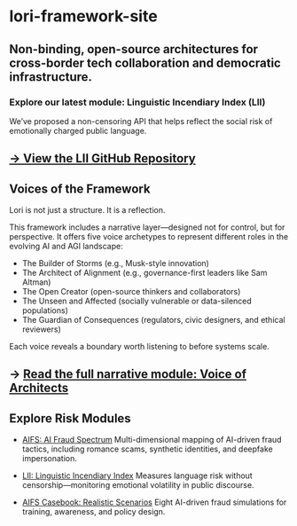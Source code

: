 # lori-framework-site
Non-binding, open-source architectures for cross-border tech collaboration and democratic infrastructure.
---

### Explore our latest module: Linguistic Incendiary Index (LII)

We’ve proposed a non-censoring API that helps reflect the social risk of emotionally charged public language.

[→ View the LII GitHub Repository](https://github.com/frameworklori/LII-Framework)
---

## Voices of the Framework

Lori is not just a structure. It is a reflection.

This framework includes a narrative layer—designed not for control, but for perspective.
It offers five voice archetypes to represent different roles in the evolving AI and AGI landscape:

- The Builder of Storms (e.g., Musk-style innovation)
- The Architect of Alignment (e.g., governance-first leaders like Sam Altman)
- The Open Creator (open-source thinkers and collaborators)
- The Unseen and Affected (socially vulnerable or data-silenced populations)
- The Guardian of Consequences (regulators, civic designers, and ethical reviewers)

Each voice reveals a boundary worth listening to before systems scale.

→ [Read the full narrative module: Voice of Architects](./narratives/voice_of_architects.md)
---

## Explore Risk Modules

- [AIFS: AI Fraud Spectrum](./modules/AIFS.md)
Multi-dimensional mapping of AI-driven fraud tactics, including romance scams, synthetic identities, and deepfake impersonation.

- [LII: Linguistic Incendiary Index](https://github.com/frameworklori/LII-Framework)
Measures language risk without censorship—monitoring emotional volatility in public discourse.

- [AIFS Casebook: Realistic Scenarios](./modules/AIFS_Casebook.md)
Eight AI-driven fraud simulations for training, awareness, and policy design.



